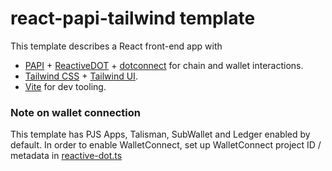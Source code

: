 # react-papi-tailwind template

This template describes a React front-end app with

- [PAPI](papi.how) + [ReactiveDOT](https://reactivedot.dev) + [dotconnect](https://dotconnect.dev/) for chain and wallet interactions.<br/>
- [Tailwind CSS](https://tailwindcss.com) + [Tailwind UI](https://tailwindui.com/). <br/>
- [Vite](https://vite.dev/) for dev tooling.

### Note on wallet connection

This template has PJS Apps, Talisman, SubWallet and Ledger enabled by default.
In order to enable WalletConnect, set up WalletConnect project ID / metadata in [reactive-dot.ts](./templates/react-tailwind/src/reactive-dot.ts)
